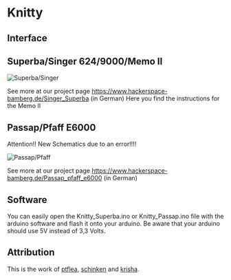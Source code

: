 # Knitty

## Interface

## Superba/Singer 624/9000/Memo II

![Superba/Singer](https://www.hackerspace-bamberg.de/images/3/3d/Superba_Singer_Schaltplan.svg "Superba/Singer")

See more at our project page https://www.hackerspace-bamberg.de/Singer_Superba (in German)
Here you find the instructions for the Memo II

## Passap/Pfaff E6000

Attention!! New Schematics due to an error!!!!

![Passap/Pfaff](https://www.hackerspace-bamberg.de/images/thumb/1/19/Passap_Pfaff_Schaltplan.svg/800px-Passap_Pfaff_Schaltplan.svg.png "Passap/Pfaff")

See more at our project page https://www.hackerspace-bamberg.de/Passap_pfaff_e6000 (in German)


## Software

You can easily open the Knitty_Superba.ino or Knitty_Passap.ino file with the arduino software and flash it onto your arduino. Be aware that your arduino should use 5V instead of 3,3 Volts.

## Attribution

This is the work of [ptflea](http://github.com/ptflea), [schinken](http://github.com/schinken) and [krisha](http://github.com/krisha).